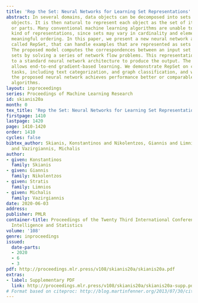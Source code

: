 ```yaml
---
title: 'Rep the Set: Neural Networks for Learning Set Representations'
abstract: In several domains, data objects can be decomposed into sets of simpler
  objects. It is then natural to represent each object as the set of its components
  or parts. Many conventional machine learning algorithms are unable to process this
  kind of representations, since sets may vary in cardinality and elements lack a
  meaningful ordering. In this paper, we present a new neural network architecture,
  called RepSet, that can handle examples that are represented as sets of vectors.
  The proposed model computes the correspondences between an input set and some hidden
  sets by solving a series of network flow problems. This representation is then fed
  to a standard neural network architecture to produce the output. The architecture
  allows end-to-end gradient-based learning. We demonstrate RepSet on classification
  tasks, including text categorization, and graph classification, and we show that
  the proposed neural network achieves performance better or comparable to state-of-the-art
  algorithms.
layout: inproceedings
series: Proceedings of Machine Learning Research
id: skianis20a
month: 0
tex_title: 'Rep the Set: Neural Networks for Learning Set Representations'
firstpage: 1410
lastpage: 1420
page: 1410-1420
order: 1410
cycles: false
bibtex_author: Skianis, Konstantinos and Nikolentzos, Giannis and Limnios, Stratis
  and Vazirgiannis, Michalis
author:
- given: Konstantinos
  family: Skianis
- given: Giannis
  family: Nikolentzos
- given: Stratis
  family: Limnios
- given: Michalis
  family: Vazirgiannis
date: 2020-06-03
address: 
publisher: PMLR
container-title: Proceedings of the Twenty Third International Conference on Artificial
  Intelligence and Statistics
volume: '108'
genre: inproceedings
issued:
  date-parts:
  - 2020
  - 6
  - 3
pdf: http://proceedings.mlr.press/v108/skianis20a/skianis20a.pdf
extras:
- label: Supplementary PDF
  link: http://proceedings.mlr.press/v108/skianis20a/skianis20a-supp.pdf
# Format based on citeproc: http://blog.martinfenner.org/2013/07/30/citeproc-yaml-for-bibliographies/
---
```

